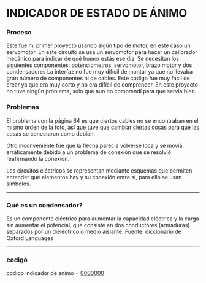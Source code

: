 # INDICADOR DE ESTADO DE ÁNIMO

### Proceso


Este fue mi primer proyecto usando algún tipo de motor, en este caso un servomotor. En este circuito se usa un servomotor para hacer un calibrador mecánico para indicar de qué humor estás ese día.
Se necesitan los siguientes componentes: potenciometros, servomotor, brazo motor y dos condensadores
La interfaz no fue muy difícil de montar ya que no llevaba gran número de componentes ni de cables.
Este código fue muy fácil de crear ya que era muy corto y no era difícil de comprender.
En este proyecto no tuve ningún problema, solo que aun no comprendí para que servia bien.



### Problemas


El problema con la página 64 es que ciertos cables no se encontraban en
el mismo orden de la foto, así que tuve que cambiar ciertas cosas para
que las cosas se conectaran como debían.

Otro inconveniente fue que la flecha parecía volverse loca y se movía erráticamente
debido a un problema de conexión que se resolvió reafirmando la conexión.

Los circuitos eléctricos se representan mediante esquemas que permiten entender qué
elementos hay y su conexión entre sí, para ello se usan símbolos.



---

### Qué es un condensador?


Es un componente eléctrico para aumentar la capacidad eléctrica y la carga sin aumentar el potencial, que consiste en dos conductores (armaduras) separados por un dieléctrico o medio aislante.
Fuente: diccionario de Oxford Languages



---

### codigo

codigo indicador de animo = [0000000](https://github.com/Samael696/arduino/tree/main)

